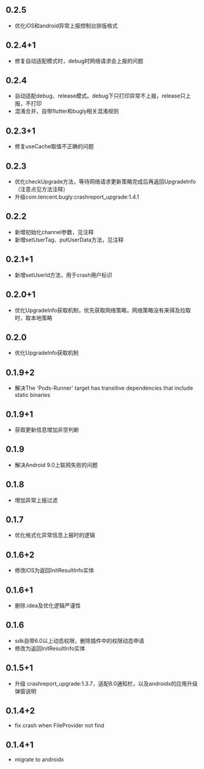 ## 0.2.5
* 优化iOS和android异常上报控制台排版格式
## 0.2.4+1
* 修复自动适配模式时，debug时网络请求会上报的问题
## 0.2.4
* 自动适配debug、release模式。debug下只打印异常不上报，release只上报，不打印
* 混淆合并，自带flutter和bugly相关混淆规则
## 0.2.3+1
* 修复useCache取值不正确的问题
## 0.2.3
* 优化checkUpgrade方法，等待网络请求更新策略完成后再返回UpgradeInfo（注意点见方法注释）
* 升级com.tencent.bugly:crashreport_upgrade:1.4.1
## 0.2.2
* 新增初始化channel参数，见注释
* 新增setUserTag、putUserData方法，见注释
## 0.2.1+1
* 新增setUserId方法，用于crash用户标识
## 0.2.0+1
* 优化UpgradeInfo获取机制，优先获取网络策略，网络策略没有来得及拉取时，取本地策略
## 0.2.0
* 优化UpgradeInfo获取机制
## 0.1.9+2
* 解决The 'Pods-Runner' target has transitive dependencies that include static binaries
## 0.1.9+1
* 获取更新信息增加非空判断
## 0.1.9
* 解决Android 9.0上联网失败的问题
## 0.1.8
* 增加异常上报过滤
## 0.1.7
* 优化格式化异常信息上报时的逻辑
## 0.1.6+2
* 修改iOS为返回InitResultInfo实体
## 0.1.6+1
* 删除.idea及优化逻辑严谨性
## 0.1.6
* sdk自带6.0以上动态权限，删除插件中的权限动态申请
* 修改为返回InitResultInfo实体
## 0.1.5+1
* 升级 crashreport_upgrade:1.3.7，适配8.0通知栏，以及androidx的应用升级弹窗说明
## 0.1.4+2
* fix crash when FileProvider not find 
## 0.1.4+1
* migrate to androidx


